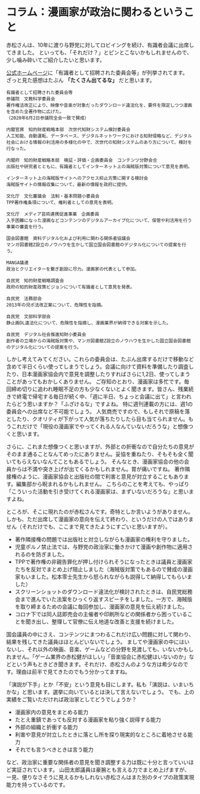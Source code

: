 # コラム：漫画家が政治に関わるということ

赤松さんは、10年に渡り与野党に対してロビイングを続け、有識者会議に出席してきました。
といっても、「それだけ？」とピンとこないかもしれませんので、少し噛み砕いてご紹介したいと思います。

[公式ホームページ](https://kenakamatsu.jp/profile)に「有識者として招聘された委員会等」が列挙されてます。
ざっと見た感想はたぶん **「たくさん出てるな」** だと思います。

```
有識者として招聘された委員会等
参議院　文教科学委員会
著作権法改正により、映像や音楽が対象だったダウンロード違法化を、要件を限定しつつ漫画を含めた全著作物に広げた。
（2020年6月2日参議院全会一致で賛成）

内閣官房　知的財産戦略本部　次世代知財システム検討委員会
人工知能、自動運転、データベース、デジタルネットワークにおける知財侵略など、デジタル社会における情報の利活用の多様化の中で、次世代の知財システムのあり方について、検討を行なった。

内閣府　知的財産戦略本部　検証・評価・企画委員会　コンテンツ分野会合
出版社や研究者とともに、有識者としてインターネット上の海賊版対策について意見を表明。

インターネット上の海賊版サイトへのアクセス抑止方策に関する検討会
海賊版サイトの情報収集について、最新の情報を政府に提供。

文化庁　文化審議会　法制・基本問題小委員会
TPP著作権条項について、権利者としての意見を表明。

文化庁　メディア芸術連携促進事業　企画委員
入手困難になった漫画などコンテンツのデジタルアーカイブ化について、保管や利活用を行う事業の審査を行う。

国会図書館　資料デジタル化および利用に関わる関係者協議会
マンガ図書館Z設立のノウハウを生かして国立国会図書館のデジタル化についての提案を行う。

MANGA議連
政治とクリエイターを繋ぎ創設に尽力。漫画家の代表として参加。

自民党　知的財産戦略調査会
政府の知的財産政策ビジョンについて有識者として意見を発表。

自民党　法務部会
2013年の児ポ法改正案について、危険性を指摘。

自民党　文部科学部会
静止画DL違法化について、危険性を指摘し、漫画業界が納得できる対案を示した。

自民党　デジタル社会推進知財小委員会
創作者の立場からの海賊版対策や、マンガ図書館Z設立のノウハウを生かした国立国会図書館のデジタル化についての提案を行う。
```

しかし考えてみてください。これらの委員会は、たぶん出席するだけで移動など含めて半日くらい使ってしまうでしょう。会議に向けて資料を準備したり調査したり、日本漫画家協会内で意見を調整したりすればさらに1,2日、使ってしまうことがあってもおかしくありません。
ご存知のとおり、漫画家は多忙です。毎回締め切りに追われ睡眠不足の方も少なくないとよく聞きます。皆さん、残業続きで終電で帰宅する毎日が続く中、「週に半日、ちょっと会議に出て」と言われたらどう思いますか？「ふざけるな」ですよね。
特に週刊連載の方には、週1の委員会への出席など不可能でしょう。
人気商売ですので、もしそれで原稿を落としたり、クオリティが下がって人気が落ちたりしたら目も当てられません。もうこれだけで「現役の漫画家でやってくれる人なんていないだろうな」と想像つくと思います。

さらに、これまた想像つくと思いますが、外部との折衝なので自分たちの意見がそのまま通ることなんてめったにありません。妥協を重ねたり、そもそも全く聞いてもらえないなんてこともあるでしょう。
そんなとき、漫画家協会の他の会員からは不満や突き上げが出てくるかもしれません。胃が痛いですね。
著作隣接権のように、漫画家協会と出版社の間で利害と意見が対立することもあります。編集部から睨まれるかもしれません。
こちらのことを考えても、やっぱり「こういった活動を引き受けてくれる漫画家は、まずいないだろうな」と思いますよね。

ところが、そこに現れたのが赤松さんです。奇特としか言いようがありません。
しかも、ただ出席して漫画家の意向を伝えて終わり、というだけの人ではありません（それだけでも、ここまで見てきたようにすごいと思いますが）。

- 著作隣接権の問題では出版社と対立しながらも漫画家の権利を守りました。
- 児童ポルノ禁止法では、与野党の政治家に働きかけて漫画や創作物に適用されるのを防ぎました。
- TPPで著作権の非親告罪化が押し付けられそうになったときは議員と漫画家たちを反対でまとめ上げ阻止しました（海賊版対策でもあるので賛成の漫画家もいました。松本零士先生から怒られながらも説得して納得してもらいました）
- スクリーンショットのダウンロード違法化が検討されたときは、自民党総務会まで進んでいた法案をひっくり返すスピーチをしました。一方で、海賊版を取り締まるための会議に毎回参加し、漫画家の意見を伝え続けました。
- コロナ下では同人誌即売会の主催者や印刷所などの関係者から困っていることを聞き出し、整理して官僚に伝え地道な改善と支援を続けました。

国会議員の中にさえ、コンテンツにまつわるこれだけ広い問題に対して関わり、結果を残してきた議員はほとんどいないでしょう。
ましてや漫画家の中にはいないし、それ以外の映画、音楽、ゲームなどの分野を見渡しても、いないかもしれません。「ゲーム業界の赤松健がほしい」「音楽協会に赤松健はいないのか」などという声もときどき聞きます。それだけ、赤松さんのような方は希少なのです。理由は前半で見てきたのでもう分かってますね。

「演説が下手」とか「不安」という意見も目にします。私も「演説は、いまいちかな」と思います。選挙に向いているとは決して言えないでしょう。
でも、上の実績をご覧いただければ政治家としてどうでしょうか？

- 漫画家内の意見をまとめる能力
- たとえ重鎮であっても反対する漫画家を粘り強く説得する能力
- 外部の組織と折衝する能力
- 利害や意見が対立したときに落とし所を探り現実的なところに着地させる能力
- それでも言うべきときは言う能力

など、政治家に重要な関係者の意見を聞き調整する力は既に十分と言っていいほど実証されています。
山田太郎議員は豪腕とも言える力でまとめ上げますが、一見、便りなさそうに見えるかもしれない赤松さんはまた別のタイプの政策実現能力を持っているのです。

